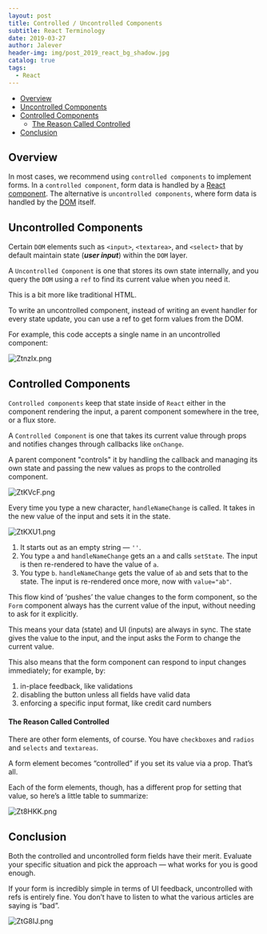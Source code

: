 ```yaml
---
layout: post
title: Controlled / Uncontrolled Components
subtitle: React Terminology
date: 2019-03-27
author: Jalever
header-img: img/post_2019_react_bg_shadow.jpg
catalog: true
tags:
  - React
---
```


- [Overview](#overview)
- [Uncontrolled Components](#uncontrolled-components)
- [Controlled Components](#controlled-components)
    - [The Reason Called Controlled](#the-reason-called-controlled)
- [Conclusion](#conclusion)

## Overview
In most cases, we recommend using `controlled components` to implement forms. In a `controlled component`, form data is handled by a <ins>React component</ins>. The alternative is `uncontrolled components`, where form data is handled by the <ins>DOM</ins> itself.


## Uncontrolled Components
Certain `DOM` elements such as `<input>`, `<textarea>`, and `<select>` that by default maintain state (***user input***) within the `DOM` layer.

A `Uncontrolled Component` is one that stores its own state internally, and you query the `DOM` using a `ref` to find its current value when you need it.

This is a bit more like traditional HTML.

To write an uncontrolled component, instead of writing an event handler for every state update, you can use a ref to get form values from the DOM.

For example, this code accepts a single name in an uncontrolled component:

![ZtnzIx.png](https://s2.ax1x.com/2019/07/03/ZtnzIx.png)

## Controlled Components
`Controlled components` keep that state inside of `React` either in the component rendering the input, a parent component somewhere in the tree, or a flux store.

A `Controlled Component` is one that takes its current value through props and notifies changes through callbacks like `onChange`.

A parent component "controls" it by handling the callback and managing its own state and passing the new values as props to the controlled component.

![ZtKVcF.png](https://s2.ax1x.com/2019/07/03/ZtKVcF.png)

Every time you type a new character, `handleNameChange` is called. It takes in the new value of the input and sets it in the state.

![ZtKXU1.png](https://s2.ax1x.com/2019/07/03/ZtKXU1.png)

1. It starts out as an empty string — `''`.
2. You type `a` and `handleNameChange` gets an `a` and calls `setState`. The input is then re-rendered to have the value of `a`.
3. You type `b`. `handleNameChange` gets the value of `ab` and sets that to the state. The input is re-rendered once more, now with `value="ab"`.

This flow kind of ‘pushes’ the value changes to the form component, so the `Form` component always has the current value of the input, without needing to ask for it explicitly.

This means your data (state) and UI (inputs) are always in sync. The state gives the value to the input, and the input asks the Form to change the current value.

This also means that the form component can respond to input changes immediately; for example, by:
1. in-place feedback, like validations
2. disabling the button unless all fields have valid data
3. enforcing a specific input format, like credit card numbers

#### The Reason Called Controlled
There are other form elements, of course. You have `checkboxes` and `radios` and `selects` and `textareas`.

A form element becomes “controlled” if you set its value via a prop. That’s all.

Each of the form elements, though, has a different prop for setting that value, so here’s a little table to summarize:

![Zt8HKK.png](https://s2.ax1x.com/2019/07/03/Zt8HKK.png)

## Conclusion
Both the controlled and uncontrolled form fields have their merit. Evaluate your specific situation and pick the approach — what works for you is good enough.

If your form is incredibly simple in terms of UI feedback, uncontrolled with refs is entirely fine. You don’t have to listen to what the various articles are saying is “bad”.

![ZtG8IJ.png](https://s2.ax1x.com/2019/07/03/ZtG8IJ.png)
